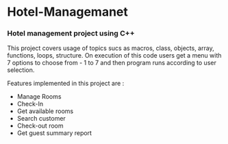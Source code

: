 # Hotel-Managemanet
<H3><strong>Hotel management project using C++ </strong></H3>
    
This project covers usage of topics sucs as macros, class, objects, array, functions, loops, structure.
On execution of this code users get a menu with 7 options to choose from - 1 to 7 and then program runs according to user selection.

Features implemented in this project are : <br>
<ul>
    <li>Manage Rooms </li>
    <li>Check-In </li>
    <li>Get available rooms </li>
    <li>Search customer </li>
    <li>Check-out room </li>
    <li>Get guest summary report </li>
</ul>   
